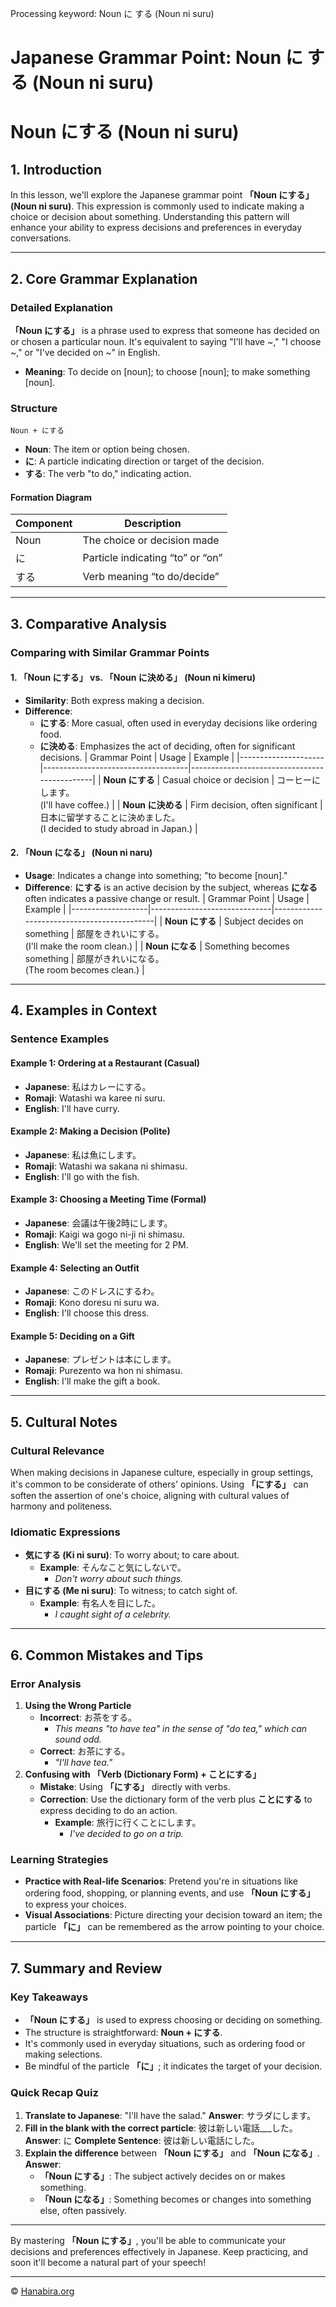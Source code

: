 Processing keyword: Noun に する (Noun ni suru)
# Japanese Grammar Point: Noun に する (Noun ni suru)
# Noun にする (Noun ni suru)
## 1. Introduction
In this lesson, we'll explore the Japanese grammar point **「Noun にする」 (Noun ni suru)**. This expression is commonly used to indicate making a choice or decision about something. Understanding this pattern will enhance your ability to express decisions and preferences in everyday conversations.

---
## 2. Core Grammar Explanation
### Detailed Explanation
**「Noun にする」** is a phrase used to express that someone has decided on or chosen a particular noun. It's equivalent to saying "I'll have ~," "I choose ~," or "I've decided on ~" in English.
- **Meaning**: To decide on [noun]; to choose [noun]; to make something [noun].
### Structure
```plaintext
Noun + にする
```
- **Noun**: The item or option being chosen.
- **に**: A particle indicating direction or target of the decision.
- **する**: The verb "to do," indicating action.
#### Formation Diagram
| Component | Description                     |
|-----------|---------------------------------|
| Noun      | The choice or decision made     |
| に         | Particle indicating “to” or “on” |
| する       | Verb meaning “to do/decide”     |
---
## 3. Comparative Analysis
### Comparing with Similar Grammar Points
#### 1. 「Noun にする」 vs. 「Noun に決める」 (Noun ni kimeru)
- **Similarity**: Both express making a decision.
- **Difference**:
  - **にする**: More casual, often used in everyday decisions like ordering food.
  - **に決める**: Emphasizes the act of deciding, often for significant decisions.
| Grammar Point       | Usage                              | Example                                      |
|---------------------|------------------------------------|----------------------------------------------|
| **Noun にする**     | Casual choice or decision          | コーヒーにします。<br>(I'll have coffee.)       |
| **Noun に決める**   | Firm decision, often significant   | 日本に留学することに決めました。<br>(I decided to study abroad in Japan.) |
#### 2. 「Noun になる」 (Noun ni naru)
- **Usage**: Indicates a change into something; "to become [noun]."
- **Difference**: **にする** is an active decision by the subject, whereas **になる** often indicates a passive change or result.
| Grammar Point     | Usage                        | Example                                    |
|-------------------|------------------------------|--------------------------------------------|
| **Noun にする**   | Subject decides on something | 部屋をきれいにする。<br>(I'll make the room clean.) |
| **Noun になる**   | Something becomes something  | 部屋がきれいになる。<br>(The room becomes clean.)   |
---
## 4. Examples in Context
### Sentence Examples
#### Example 1: Ordering at a Restaurant (Casual)
- **Japanese**: 私はカレーにする。
- **Romaji**: Watashi wa karee ni suru.
- **English**: I'll have curry.
#### Example 2: Making a Decision (Polite)
- **Japanese**: 私は魚にします。
- **Romaji**: Watashi wa sakana ni shimasu.
- **English**: I'll go with the fish.
#### Example 3: Choosing a Meeting Time (Formal)
- **Japanese**: 会議は午後2時にします。
- **Romaji**: Kaigi wa gogo ni-ji ni shimasu.
- **English**: We'll set the meeting for 2 PM.
#### Example 4: Selecting an Outfit
- **Japanese**: このドレスにするわ。
- **Romaji**: Kono doresu ni suru wa.
- **English**: I'll choose this dress.
#### Example 5: Deciding on a Gift
- **Japanese**: プレゼントは本にします。
- **Romaji**: Purezento wa hon ni shimasu.
- **English**: I'll make the gift a book.
---
## 5. Cultural Notes
### Cultural Relevance
When making decisions in Japanese culture, especially in group settings, it's common to be considerate of others' opinions. Using **「にする」** can soften the assertion of one's choice, aligning with cultural values of harmony and politeness.
### Idiomatic Expressions
- **気にする (Ki ni suru)**: To worry about; to care about.
  - **Example**: そんなこと気にしないで。
    - *Don't worry about such things.*
- **目にする (Me ni suru)**: To witness; to catch sight of.
  - **Example**: 有名人を目にした。
    - *I caught sight of a celebrity.*
---
## 6. Common Mistakes and Tips
### Error Analysis
1. **Using the Wrong Particle**
   - **Incorrect**: お茶をする。
     - *This means "to have tea" in the sense of "do tea," which can sound odd.*
   - **Correct**: お茶にする。
     - *"I'll have tea."*
2. **Confusing with 「Verb (Dictionary Form) + ことにする」**
   - **Mistake**: Using **「にする」** directly with verbs.
   - **Correction**: Use the dictionary form of the verb plus **ことにする** to express deciding to do an action.
     - **Example**: 旅行に行くことにします。
       - *I've decided to go on a trip.*
### Learning Strategies
- **Practice with Real-life Scenarios**: Pretend you're in situations like ordering food, shopping, or planning events, and use **「Noun にする」** to express your choices.
- **Visual Associations**: Picture directing your decision toward an item; the particle **「に」** can be remembered as the arrow pointing to your choice.
---
## 7. Summary and Review
### Key Takeaways
- **「Noun にする」** is used to express choosing or deciding on something.
- The structure is straightforward: **Noun + にする**.
- It's commonly used in everyday situations, such as ordering food or making selections.
- Be mindful of the particle **「に」**; it indicates the target of your decision.
### Quick Recap Quiz
1. **Translate to Japanese**: "I'll have the salad."
   **Answer**: サラダにします。
2. **Fill in the blank with the correct particle**: 彼は新しい電話___した。
   **Answer**: に
   **Complete Sentence**: 彼は新しい電話にした。
3. **Explain the difference** between **「Noun にする」** and **「Noun になる」**.
   **Answer**:
   - **「Noun にする」**: The subject actively decides on or makes something.
   - **「Noun になる」**: Something becomes or changes into something else, often passively.
---
By mastering **「Noun にする」**, you'll be able to communicate your decisions and preferences effectively in Japanese. Keep practicing, and soon it'll become a natural part of your speech!


---

© [Hanabira.org](https://hanabira.org)

